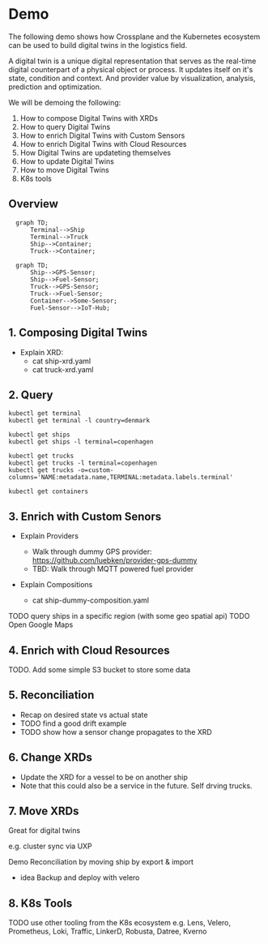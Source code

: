 # Demo

The following demo shows how Crossplane and the Kubernetes ecosystem can be used to build digital twins in the logistics field.

A digital twin is a unique digital representation that serves as the real-time digital counterpart of a physical object or process. It updates itself on it's state, condition and context. And provider value by visualization, analysis, prediction and optimization.

We will be demoing the following: 

1. How to compose Digital Twins with XRDs
2. How to query Digital Twins
3. How to enrich Digital Twins with Custom Sensors
4. How to enrich Digital Twins with Cloud Resources
5. How Digital Twins are updateting themselves
6. How to update Digital Twins
7. How to move Digital Twins
8. K8s tools

## Overview

```mermaid
  graph TD;
      Terminal-->Ship
      Terminal-->Truck
      Ship-->Container;
      Truck-->Container;
```
```mermaid
  graph TD;
      Ship-->GPS-Sensor;
      Ship-->Fuel-Sensor;
      Truck-->GPS-Sensor;
      Truck-->Fuel-Sensor;
      Container-->Some-Sensor;
      Fuel-Sensor-->IoT-Hub;
```

## 1. Composing Digital Twins
* Explain XRD:
  * cat ship-xrd.yaml
  * cat truck-xrd.yaml

## 2. Query
```
kubectl get terminal
kubectl get terminal -l country=denmark

kubectl get ships
kubectl get ships -l terminal=copenhagen

kubectl get trucks
kubectl get trucks -l terminal=copenhagen
kubectl get trucks -o=custom-columns='NAME:metadata.name,TERMINAL:metadata.labels.terminal'

kubectl get containers
```

## 3. Enrich with Custom Senors
* Explain Providers
  * Walk through dummy GPS provider: https://github.com/luebken/provider-gps-dummy
  * TBD: Walk through MQTT powered fuel provider

* Explain Compositions
  * cat ship-dummy-composition.yaml

TODO query ships in a specific region (with some geo spatial api)
TODO Open Google Maps

## 4. Enrich with Cloud Resources
TODO. Add some simple S3 bucket to store some data

## 5. Reconciliation
* Recap on desired state vs actual state
* TODO find a good drift example
* TODO show how a sensor change propagates to the XRD 

## 6. Change XRDs
* Update the XRD for a vessel to be on another ship
* Note that this could also be a service in the future. Self drving trucks.

## 7. Move XRDs
Great for digital twins

e.g. cluster sync via UXP 

Demo Reconciliation by moving ship by export & import


* idea Backup and deploy with velero

## 8. K8s Tools
TODO use other tooling from the K8s ecosystem e.g. Lens, Velero, Prometheus, Loki, Traffic, LinkerD, Robusta, Datree, Kverno

